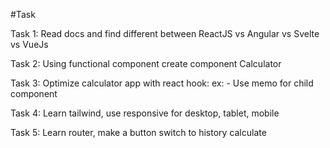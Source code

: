 #Task
<p>Task 1: Read docs and find different between ReactJS vs Angular vs Svelte vs VueJs </p>
<p>Task 2: Using functional component create component Calculator</p>
<p>Task 3: Optimize calculator app with react hook: ex: - Use memo for child component </p>
<p>Task 4: Learn tailwind, use responsive for desktop, tablet, mobile </p>
<p>Task 5: Learn router, make a button switch to history calculate </p>
